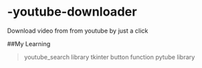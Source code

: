 # -youtube-downloader
Download video from from youtube by just a click

##My Learning
> youtube_search library
> tkinter button function
> pytube library
